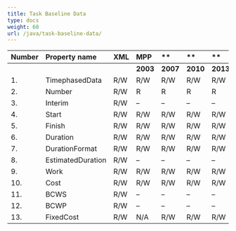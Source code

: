 ```yaml
---
title: Task Baseline Data
type: docs
weight: 60
url: /java/task-baseline-data/
---
```


|**Number** |**Property name** |**XML** |**MPP** |** |** |**  |** |** |**Comments** |
| :- | :- | :- | :- | :- | :- | :- | :- | :- | :- |
| | | |**2003** |**2007** |**2010** |**2013** |**2016** |**2019** | |
|1. |TimephasedData |R/W |R/W |R/W |R/W |R/W |R/W |R/W | |
|2. |Number |R/W |R |R |R |R |R |R | |
|3. |Interim |R/W |– |– |– |– |– |– | |
|4. |Start |R/W |R/W |R/W |R/W |R/W |R/W |R/W | |
|5. |Finish |R/W |R/W |R/W |R/W |R/W |R/W |R/W | |
|6. |Duration |R/W |R/W |R/W |R/W |R/W |R/W |R/W | |
|7. |DurationFormat |R/W |R/W |R/W |R/W |R/W |R/W |R/W | |
|8. |EstimatedDuration |R/W |– |– |– |– |– |– | |
|9. |Work |R/W |R/W |R/W |R/W |R/W |R/W |R/W | |
|10. |Cost |R/W |R/W |R/W |R/W |R/W |R/W |R/W | |
|11. |BCWS |R/W |– |– |– |– |– |– | |
|12. |BCWP |R/W |– |– |– |– |– |– | |
|13. |FixedCost |R/W |N/A |R/W |R/W |R/W |R/W |R/W | |

